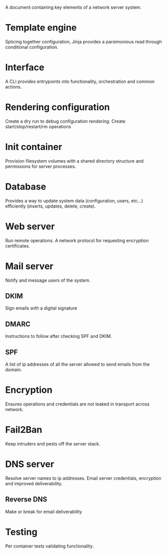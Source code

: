 A document containing key elements of a network server system.

# Template engine

Splicing together configuration, Jinja provides a parsimonious read through conditional configuration.

# Interface

A CLI provides entrypoints into functionality, orchestration and common actions.

# Rendering configuration

Create a dry run to debug configuration rendering.  Create start/stop/restart/rm operations

# Init container

Provision filesystem volumes with a shared directory structure and permissions for server processes.

# Database

Provides a way to update system data (configuration, users, etc...) efficiently (inserts, updates, delete, create).

# Web server

Run remote operations. A network protocol for requesting encryption certificates.

# Mail server

Notify and message users of the system.

## DKIM

Sign emails with a digital signature

## DMARC

Instructions to follow after checking SPF and DKIM.

## SPF

A list of ip addresses of all the server allowed to send emails from the domain.

# Encryption

Ensures operations and credentials are not leaked in transport across network.

# Fail2Ban

Keep intruders and pests off the server stack.

# DNS server

Resolve server names to ip addresses.  Email server credentials, encryption and improved deliverability.

## Reverse DNS

Make or break for email deliverability

# Testing

Per container tests validating functionality.

